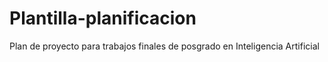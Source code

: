 # Plantilla-planificacion
Plan de proyecto para trabajos finales de posgrado en Inteligencia Artificial
